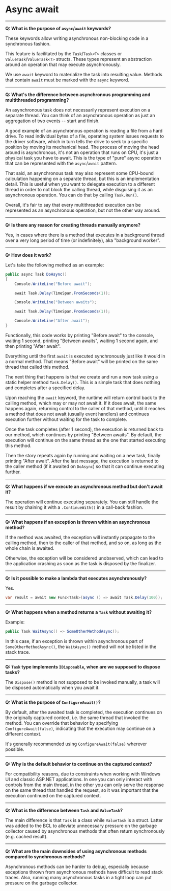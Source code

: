 # Async await

___

**Q: What is the purpose of `async`/`await` keywords?**

These keywords allow writing asynchronous non-blocking code in a synchronous fashion.

This feature is facilitated by the `Task`/`Task<T>` classes or `ValueTask`/`ValueTask<T>` structs. These types represent an abstraction around an operation that may execute asynchronously.

We use `await` keyword to materialize the task into resulting value. Methods that contain `await` must be marked with the `async` keyword.

___

**Q: What's the difference between asynchronous programming and multithreaded programming?**

An asynchronous task does not necessarily represent execution on a separate thread. You can think of an asynchronous operation as just an aggregation of two events -- start and finish.

A good example of an asynchronous operation is reading a file from a hard drive. To read individual bytes of a file, operating system issues requests to the driver software, which in turn tells the drive to seek to a specific position by moving its mechanical head. The process of moving the head around is asynchronous, it's not an operation that runs on CPU, it's just a physical task you have to await. This is the type of "pure" async operation that can be represented with the `async`/`await` pattern.

That said, an asynchronous task may also represent some CPU-bound calculation happening on a separate thread, but this is an implementation detail. This is useful when you want to delegate execution to a different thread in order to not block the calling thread, while disguising it as an asynchronous operation. You can do that by calling `Task.Run()`.

Overall, it's fair to say that every multithreaded execution can be represented as an asynchronous operation, but not the other way around.

___

**Q: Is there any reason for creating threads manually anymore?**

Yes, in cases where there is a method that executes in a background thread over a very long period of time (or indefinitely), aka "background worker".

___

**Q: How does it work?**

Let's take the following method as an example:

```c#
public async Task DoAsync()
{
    Console.WriteLine("Before await");

    await Task.Delay(TimeSpan.FromSeconds(1));

    Console.WriteLine("Between awaits");

    await Task.Delay(TimeSpan.FromSeconds(1));

    Console.WriteLine("After await");
}
```

Functionally, this code works by printing "Before await" to the console, waiting 1 second, printing "Between awaits", waiting 1 second again, and then printing "After await".

Everything until the first `await` is executed synchronously just like it would in a normal method. That means "Before await" will be printed on the same thread that called this method.

The next thing that happens is that we create and run a new task using a static helper method `Task.Delay()`. This is a simple task that does nothing and completes after a specified delay.

Upon reaching the `await` keyword, the runtime will return control back to the calling method, which may or may not await it. If it does await, the same happens again, returning control to the caller of that method, until it reaches a method that does not await (usually event handlers) and continues execution further without waiting for the task to complete.

Once the task completes (after 1 second), the execution is returned back to our method, which continues by printing "Between awaits". By default, the execution will continue on the same thread as the one that started executing this method.

Then the story repeats again by running and waiting on a new task, finally printing "After await". After the last message, the execution is returned to the caller method (if it awaited on `DoAsync`) so that it can continue executing further.

___

**Q: What happens if we execute an asynchronous method but don't await it?**

The operation will continue executing separately. You can still handle the result by chaining it with a `.ContinueWith()` in a call-back fashion.

___

**Q: What happens if an exception is thrown within an asynchronous method?**

If the method was awaited, the exception will instantly propagate to the calling method, then to the caller of that method, and so on, as long as the whole chain is awaited.

Otherwise, the exception will be considered unobserved, which can lead to the application crashing as soon as the task is disposed by the finalizer.

___

**Q: Is it possible to make a lambda that executes asynchronously?**

Yes.

```c#
var result = await new Func<Task>(async () => await Task.Delay(100));
```

___

**Q: What happens when a method returns a `Task` without awaiting it?**

Example:

```c#
public Task WaitAsync() => SomeOtherMethodAsync();
```

In this case, if an exception is thrown within asynchronous part of `SomeOtherMethodAsync()`, the `WaitAsync()` method will not be listed in the stack trace.

___

**Q: `Task` type implements `IDisposable`, when are we supposed to dispose tasks?**

The `Dispose()` method is not supposed to be invoked manually, a task will be disposed automatically when you await it.

___

**Q: What is the purpose of `ConfigureAwait()`?**

By default, after the awaited task is completed, the execution continues on the originally captured context, i.e. the same thread that invoked the method. You can override that behavior by specifying `ConfigureAwait(false)`, indicating that the execution may continue on a different context.

It's generally recommended using `ConfigureAwait(false)` wherever possible.

___

**Q: Why is the default behavior to continue on the captured context?**

For compatibility reasons, due to constraints when working with Windows UI and classic ASP.NET applications. In one you can only interact with controls from the main thread, in the other you can only serve the response on the same thread that handled the request, so it was important that the execution continued on the captured context.

___

**Q: What is the difference between `Task` and `ValueTask`?**

The main difference is that `Task` is a class while `ValueTask` is a struct. Latter was added to the BCL to alleviate unnecessary pressure on the garbage collector caused by asynchronous methods that often return synchronously (e.g. cached result).

___

**Q: What are the main downsides of using asynchronous methods compared to synchronous methods?**

Asynchronous methods can be harder to debug, especially because exceptions thrown from asynchronous methods have difficult to read stack traces. Also, running many asynchronous tasks in a tight loop can put pressure on the garbage collector.
